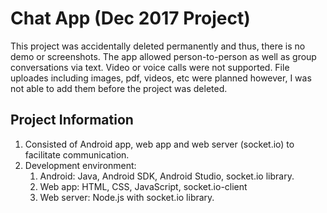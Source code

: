 # Chat App (Dec 2017 Project)

This project was accidentally deleted permanently and thus, there is no demo or screenshots. The app allowed person-to-person as well as group conversations via text. Video or voice calls were not supported. File uploades including images, pdf, videos, etc were planned however, I was not able to add them before the project was deleted.

## Project Information
1. Consisted of Android app, web app and web server (socket.io) to facilitate communication.
2. Development environment:
    1. Android: Java, Android SDK, Android Studio, socket.io library.
    2. Web app: HTML, CSS, JavaScript, socket.io-client
    3. Web server: Node.js with socket.io library.
